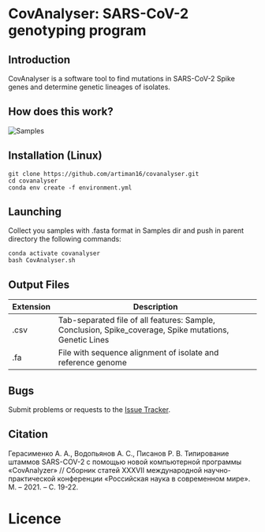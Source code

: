 # CovAnalyser: SARS-CoV-2 genotyping program

## Introduction

CovAnalyser is a software tool to find mutations in SARS-CoV-2 Spike genes and determine genetic lineages of isolates.

## How does this work?

![Samples](https://github.com/artiman16/covanalyser/assets/65973229/f3f3f6f5-bff3-47d1-81d1-bef272c4afc5)

## Installation (Linux)
```
git clone https://github.com/artiman16/covanalyser.git
cd covanalyser
conda env create -f environment.yml
```
## Launching
Collect you samples with .fasta format in Samples dir and push in parent directory the following commands:
```
conda activate covanalyser
bash CovAnalyser.sh
```

## Output Files

| Extension | Description |
| --------- | ----------- |
| .csv | Tab-separated file of all features: Sample, Conclusion, Spike_coverage, Spike mutations, Genetic Lines |
| .fa | File with sequence alignment of isolate and reference genome |

## Bugs

Submit problems or requests to the [Issue Tracker](https://github.com/artiman16/covanalyser/issues).

## Citation

Герасименко А. А., Водопьянов А. С., Писанов Р. В. Типирование штаммов SARS-COV-2 с помощью новой компьютерной программы «CovAnalyzer» // Сборник статей XXXVII международной научно-практической конференции «Российская наука в современном мире». М. – 2021. – С. 19-22.
 
# Licence
